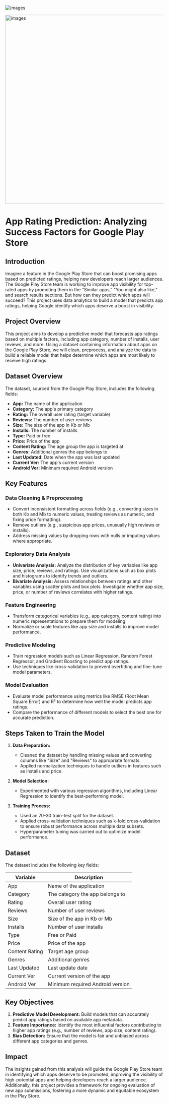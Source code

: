 
![images](https://github.com/user-attachments/assets/d74f6fd7-31e4-4e6b-98f5-16751ae6f97b)

<img src="https://github.com/user-attachments/assets/d74f6fd7-31e4-4e6b-98f5-16751ae6f97b" alt="images" width="600"/>

# App Rating Prediction: Analyzing Success Factors for Google Play Store

## Introduction
Imagine a feature in the Google Play Store that can boost promising apps based on predicted ratings, helping new developers reach larger audiences. The Google Play Store team is working to improve app visibility for top-rated apps by promoting them in the "Similar apps," "You might also like," and search results sections. But how can they predict which apps will succeed? This project uses data analytics to build a model that predicts app ratings, helping Google identify which apps deserve a boost in visibility.

## Project Overview
This project aims to develop a predictive model that forecasts app ratings based on multiple factors, including app category, number of installs, user reviews, and more. Using a dataset containing information about apps on the Google Play Store, we will clean, preprocess, and analyze the data to build a reliable model that helps determine which apps are most likely to receive high ratings.

## Dataset Overview
The dataset, sourced from the Google Play Store, includes the following fields:
- **App:** The name of the application
- **Category:** The app's primary category
- **Rating:** The overall user rating (target variable)
- **Reviews:** The number of user reviews
- **Size:** The size of the app in Kb or Mb
- **Installs:** The number of installs
- **Type:** Paid or free
- **Price:** Price of the app
- **Content Rating:** The age group the app is targeted at
- **Genres:** Additional genres the app belongs to
- **Last Updated:** Date when the app was last updated
- **Current Ver:** The app's current version
- **Android Ver:** Minimum required Android version

## Key Features
### Data Cleaning & Preprocessing
- Convert inconsistent formatting across fields (e.g., converting sizes in both Kb and Mb to numeric values, treating reviews as numeric, and fixing price formatting).
- Remove outliers (e.g., suspicious app prices, unusually high reviews or installs).
- Address missing values by dropping rows with nulls or imputing values where appropriate.

### Exploratory Data Analysis
- **Univariate Analysis:** Analyze the distribution of key variables like app size, price, reviews, and ratings. Use visualizations such as box plots and histograms to identify trends and outliers.
- **Bivariate Analysis:** Assess relationships between ratings and other variables using scatter plots and box plots. Investigate whether app size, price, or number of reviews correlates with higher ratings.

### Feature Engineering
- Transform categorical variables (e.g., app category, content rating) into numeric representations to prepare them for modeling.
- Normalize or scale features like app size and installs to improve model performance.

### Predictive Modeling
- Train regression models such as Linear Regression, Random Forest Regressor, and Gradient Boosting to predict app ratings.
- Use techniques like cross-validation to prevent overfitting and fine-tune model parameters.

### Model Evaluation
- Evaluate model performance using metrics like RMSE (Root Mean Square Error) and R² to determine how well the model predicts app ratings.
- Compare the performance of different models to select the best one for accurate prediction.

## Steps Taken to Train the Model
1. **Data Preparation:**
   - Cleaned the dataset by handling missing values and converting columns like "Size" and "Reviews" to appropriate formats.
   - Applied normalization techniques to handle outliers in features such as installs and price.

2. **Model Selection:**
   - Experimented with various regression algorithms, including Linear Regression to identify the best-performing model.
  

3. **Training Process:**
   - Used an 70-30 train-test split for the dataset.
   - Applied cross-validation techniques such as k-fold cross-validation to ensure robust performance across multiple data subsets.
   - Hyperparameter tuning was carried out to optimize model performance.

## Dataset
The dataset includes the following key fields:

| Variable            | Description                                  |
|---------------------|----------------------------------------------|
| App                 | Name of the application                     |
| Category            | The category the app belongs to              |
| Rating              | Overall user rating                         |
| Reviews             | Number of user reviews                      |
| Size                | Size of the app in Kb or Mb                 |
| Installs            | Number of user installs                     |
| Type                | Free or Paid                                |
| Price               | Price of the app                            |
| Content Rating      | Target age group                            |
| Genres              | Additional genres                           |
| Last Updated        | Last update date                            |
| Current Ver         | Current version of the app                  |
| Android Ver         | Minimum required Android version            |

## Key Objectives
1. **Predictive Model Development:** Build models that can accurately predict app ratings based on available app metadata.
2. **Feature Importance:** Identify the most influential factors contributing to higher app ratings (e.g., number of reviews, app size, content rating).
3. **Bias Detection:** Ensure that the model is fair and unbiased across different app categories and genres.

## Impact
The insights gained from this analysis will guide the Google Play Store team in identifying which apps deserve to be promoted, improving the visibility of high-potential apps and helping developers reach a larger audience. Additionally, this project provides a framework for ongoing evaluation of new app submissions, fostering a more dynamic and equitable ecosystem in the Play Store.
